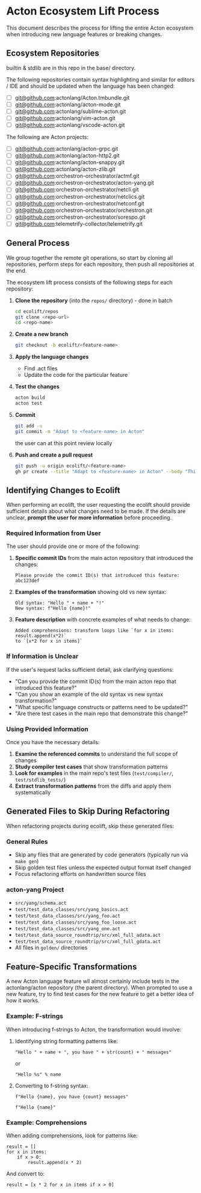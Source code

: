 # Acton Ecosystem Lift Process

This document describes the process for lifting the entire Acton ecosystem when introducing new language features or breaking changes.

## Ecosystem Repositories

builtin & stdlib are in this repo in the base/ directory.

The following repositories contain syntax highlighting and similar for editors / IDE and should be updated when the language has been changed:

- [ ] git@github.com:actonlang/Acton.tmbundle.git
- [ ] git@github.com:actonlang/acton-mode.git
- [ ] git@github.com:actonlang/sublime-acton.git
- [ ] git@github.com:actonlang/vim-acton.git
- [ ] git@github.com:actonlang/vscode-acton.git

The following are Acton projects:

- [ ] git@github.com:actonlang/acton-grpc.git
- [ ] git@github.com:actonlang/acton-http2.git
- [ ] git@github.com:actonlang/acton-snappy.git
- [ ] git@github.com:actonlang/acton-zlib.git
- [ ] git@github.com:orchestron-orchestrator/actmf.git
- [ ] git@github.com:orchestron-orchestrator/acton-yang.git
- [ ] git@github.com:orchestron-orchestrator/netcli.git
- [ ] git@github.com:orchestron-orchestrator/netclics.git
- [ ] git@github.com:orchestron-orchestrator/netconf.git
- [ ] git@github.com:orchestron-orchestrator/orchestron.git
- [ ] git@github.com:orchestron-orchestrator/sorespo.git
- [ ] git@github.com:telemetrify-collector/telemetrify.git

## General Process

We group together the remote git operations, so start by cloning all repositories, perform steps for each repository, then push all repositories at the end.

The ecosystem lift process consists of the following steps for each repository:

1. **Clone the repository** (into the `repos/` directory) - done in batch
   ```bash
   cd ecolift/repos
   git clone <repo-url>
   cd <repo-name>
   ```

2. **Create a new branch**
   ```bash
   git checkout -b ecolift/<feature-name>
   ```

3. **Apply the language changes**
   - Find .act files
   - Update the code for the particular feature

4. **Test the changes**
   ```bash
   acton build
   acton test
   ```

5. **Commit**
   ```bash
   git add -u
   git commit -m "Adapt to <feature-name> in Acton"
   ```

   the user can at this point review locally

6. **Push and create a pull request**
   ```bash
   git push -u origin ecolift/<feature-name>
   gh pr create --title "Adapt to <feature-name> in Acton" --body "This PR updates the codebase to be compatible with <feature-name> in Acton"
   ```

## Identifying Changes to Ecolift

When performing an ecolift, the user requesting the ecolift should provide sufficient details about what changes need to be made. If the details are unclear, **prompt the user for more information** before proceeding.

### Required Information from User

The user should provide one or more of the following:

1. **Specific commit IDs** from the main acton repository that introduced the changes:
   ```
   Please provide the commit ID(s) that introduced this feature: abc123def
   ```

2. **Examples of the transformation** showing old vs new syntax:
   ```
   Old syntax: "Hello " + name + "!"
   New syntax: f"Hello {name}!"
   ```

3. **Feature description** with concrete examples of what needs to change:
   ```
   Added comprehensions: transform loops like `for x in items: result.append(x*2)` 
   to `[x*2 for x in items]`
   ```

### If Information is Unclear

If the user's request lacks sufficient detail, ask clarifying questions:

- "Can you provide the commit ID(s) from the main acton repo that introduced this feature?"
- "Can you show an example of the old syntax vs new syntax transformation?"
- "What specific language constructs or patterns need to be updated?"
- "Are there test cases in the main repo that demonstrate this change?"

### Using Provided Information

Once you have the necessary details:

1. **Examine the referenced commits** to understand the full scope of changes
2. **Study compiler test cases** that show transformation patterns
3. **Look for examples** in the main repo's test files (`test/compiler/`, `test/stdlib_tests/`)
4. **Extract transformation patterns** from the diffs and apply them systematically

## Generated Files to Skip During Refactoring

When refactoring projects during ecolift, skip these generated files:

### General Rules
- Skip any files that are generated by code generators (typically run via `make gen`)
- Skip golden test files unless the expected output format itself changed
- Focus refactoring efforts on handwritten source files

### acton-yang Project
- `src/yang/schema.act`
- `test/test_data_classes/src/yang_basics.act`
- `test/test_data_classes/src/yang_foo.act`
- `test/test_data_classes/src/yang_foo_loose.act`
- `test/test_data_classes/src/yang_one.act`
- `test/test_data_source_roundtrip/src/xml_full_adata.act`
- `test/test_data_source_roundtrip/src/xml_full_gdata.act`
- All files in `golden/` directories

## Feature-Specific Transformations

A new Acton language feature wll almost certainly include tests in the
actonlang/acton repository (the parent directory). When prompted to use a new
feature, try to find test cases for the new feature to get a better idea of how
it works.

### Example: F-strings

When introducing f-strings to Acton, the transformation would involve:

1. Identifying string formatting patterns like:
   ```acton
   "Hello " + name + ", you have " + str(count) + " messages"
   ```
   or
   ```acton
   "Hello %s" % name
   ```

2. Converting to f-string syntax:
   ```acton
   f"Hello {name}, you have {count} messages"
   ```

   ```acton
   f"Hello {name}"
   ```

### Example: Comprehensions

When adding comprehensions, look for patterns like:
```acton
result = []
for x in items:
    if x > 0:
        result.append(x * 2)
```

And convert to:
```acton
result = [x * 2 for x in items if x > 0]
```
